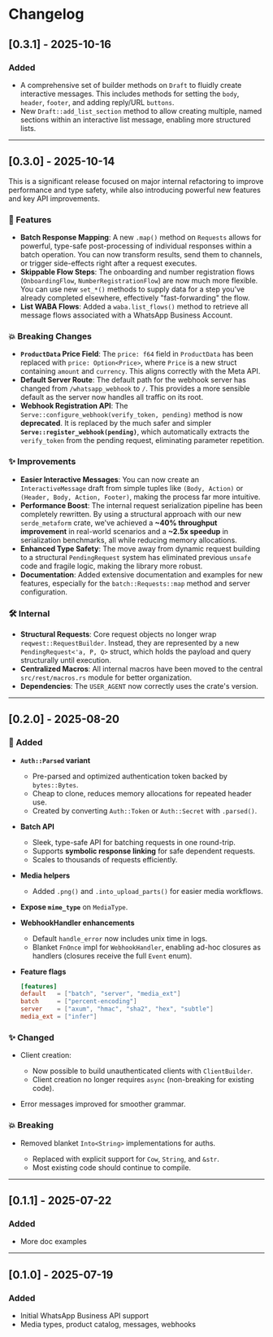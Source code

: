 # Changelog

## [0.3.1] - 2025-10-16

### Added

- A comprehensive set of builder methods on `Draft` to fluidly create interactive messages. This includes methods for setting the `body`, `header`, `footer`, and adding reply/URL `buttons`.
- New `Draft::add_list_section` method to allow creating multiple, named sections within an interactive list message, enabling more structured lists.

----------

## [0.3.0] - 2025-10-14

This is a significant release focused on major internal refactoring to improve performance and type safety, while also introducing powerful new features and key API improvements.

### 🚀 Features

* **Batch Response Mapping**: A new `.map()` method on `Requests` allows for powerful, type-safe post-processing of individual responses within a batch operation. You can now transform results, send them to channels, or trigger side-effects right after a request executes.
* **Skippable Flow Steps**: The onboarding and number registration flows (`OnboardingFlow`, `NumberRegistrationFlow`) are now much more flexible. You can use new `set_*()` methods to supply data for a step you've already completed elsewhere, effectively "fast-forwarding" the flow.
* **List WABA Flows**: Added a `waba.list_flows()` method to retrieve all message flows associated with a WhatsApp Business Account.

### 💥 Breaking Changes

* **`ProductData` Price Field**: The `price: f64` field in `ProductData` has been replaced with `price: Option<Price>`, where `Price` is a new struct containing `amount` and `currency`. This aligns correctly with the Meta API.
* **Default Server Route**: The default path for the webhook server has changed from `/whatsapp_webhook` to `/`. This provides a more sensible default as the server now handles all traffic on its root.
* **Webhook Registration API**: The `Serve::configure_webhook(verify_token, pending)` method is now **deprecated**. It is replaced by the much safer and simpler **`Serve::register_webhook(pending)`**, which automatically extracts the `verify_token` from the pending request, eliminating parameter repetition.

### ✨ Improvements

* **Easier Interactive Messages**: You can now create an `InteractiveMessage` draft from simple tuples like `(Body, Action)` or `(Header, Body, Action, Footer)`, making the process far more intuitive.
* **Performance Boost**: The internal request serialization pipeline has been completely rewritten. By using a structural approach with our new `serde_metaform` crate, we've achieved a **~40% throughput improvement** in real-world scenarios and a **~2.5x speedup** in serialization benchmarks, all while reducing memory allocations.
* **Enhanced Type Safety**: The move away from dynamic request building to a structural `PendingRequest` system has eliminated previous `unsafe` code and fragile logic, making the library more robust.
* **Documentation**: Added extensive documentation and examples for new features, especially for the `batch::Requests::map` method and server configuration.

### 🛠️ Internal

* **Structural Requests**: Core request objects no longer wrap `reqwest::RequestBuilder`. Instead, they are represented by a new `PendingRequest<'a, P, Q>` struct, which holds the payload and query structurally until execution.
* **Centralized Macros**: All internal macros have been moved to the central `src/rest/macros.rs` module for better organization.
* **Dependencies**: The `USER_AGENT` now correctly uses the crate's version.

-------

## [0.2.0] - 2025-08-20
### 🚀 Added

* **`Auth::Parsed` variant**

  * Pre-parsed and optimized authentication token backed by `bytes::Bytes`.
  * Cheap to clone, reduces memory allocations for repeated header use.
  * Created by converting `Auth::Token` or `Auth::Secret` with `.parsed()`.

* **Batch API**

  * Sleek, type-safe API for batching requests in one round-trip.
  * Supports **symbolic response linking** for safe dependent requests.
  * Scales to thousands of requests efficiently.

* **Media helpers**

  * Added `.png()` and `.into_upload_parts()` for easier media workflows.

* **Expose `mime_type`** on `MediaType`.

* **WebhookHandler enhancements**

  * Default `handle_error` now includes unix time in logs.
  * Blanket `FnOnce` impl for `WebhookHandler`, enabling ad-hoc closures as handlers (closures receive the full `Event` enum).

* **Feature flags**

  ```toml
  [features]
  default   = ["batch", "server", "media_ext"]
  batch     = ["percent-encoding"]
  server    = ["axum", "hmac", "sha2", "hex", "subtle"]
  media_ext = ["infer"]
  ```

### ✨ Changed

* Client creation:

  * Now possible to build unauthenticated clients with `ClientBuilder`.
  * Client creation no longer requires `async` (non-breaking for existing code).
* Error messages improved for smoother grammar.

### 💥 Breaking

* Removed blanket `Into<String>` implementations for auths.

  * Replaced with explicit support for `Cow`, `String`, and `&str`.
  * Most existing code should continue to compile.

-------

## [0.1.1] - 2025-07-22
### Added
- More doc examples

-------

## [0.1.0] - 2025-07-19
### Added
- Initial WhatsApp Business API support
- Media types, product catalog, messages, webhooks